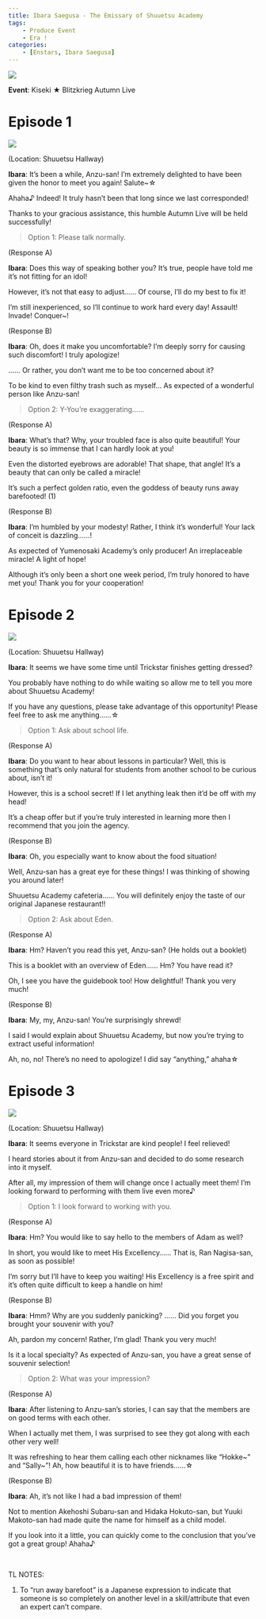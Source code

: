 ```yaml
---
title: Ibara Saegusa - The Emissary of Shuuetsu Academy
tags: 
    - Produce Event
    - Era !
categories: 
    - [Enstars, Ibara Saegusa]
---
```

<img src="/images/General Images/vf7f9w89.png">

**Event**: Kiseki ★ Blitzkrieg Autumn Live

<!-- more -->
# Episode 1

<img src="/images/FirstEra/ProduceRMI1/k40hlmmg.png">

(Location: Shuuetsu Hallway)

**Ibara**: It’s been a while, Anzu-san! I’m extremely delighted to have been given the honor to meet you again! Salute~☆

Ahaha♪ Indeed! It truly hasn’t been that long since we last corresponded!

Thanks to your gracious assistance, this humble Autumn Live will be held successfully!

> Option 1: Please talk normally.

(Response A)

**Ibara**: Does this way of speaking bother you? It’s true, people have told me it’s not fitting for an idol!

However, it’s not that easy to adjust…… Of course, I’ll do my best to fix it!

I’m still inexperienced, so I’ll continue to work hard every day! Assault! Invade! Conquer~!

(Response B)

**Ibara**: Oh, does it make you uncomfortable? I’m deeply sorry for causing such discomfort! I truly apologize!

…… Or rather, you don’t want me to be too concerned about it?

To be kind to even filthy trash such as myself… As expected of a wonderful person like Anzu-san! 

> Option 2: Y-You’re exaggerating……

(Response A)

**Ibara**: What’s that? Why, your troubled face is also quite beautiful! Your beauty is so immense that I can hardly look at you!

Even the distorted eyebrows are adorable! That shape, that angle! It’s a beauty that can only be called a miracle!

It’s such a perfect golden ratio, even the goddess of beauty runs away barefooted! (1)

(Response B)

**Ibara**: I’m humbled by your modesty! Rather, I think it’s wonderful! Your lack of conceit is dazzling……!

As expected of Yumenosaki Academy’s only producer! An irreplaceable miracle! A light of hope!

Although it’s only been a short one week period, I’m truly honored to have met you! Thank you for your cooperation!

# Episode 2

<img src="/images/FirstEra/ProduceRMI1/grb8is9y.png">

(Location: Shuuetsu Hallway)

**Ibara**: It seems we have some time until Trickstar finishes getting dressed?

You probably have nothing to do while waiting so allow me to tell you more about Shuuetsu Academy!

If you have any questions, please take advantage of this opportunity! Please feel free to ask me anything……☆

> Option 1: Ask about school life.

(Response A)

**Ibara**: Do you want to hear about lessons in particular? Well, this is something that’s only natural for students from another school to be curious about, isn’t it!

However, this is a school secret! If I let anything leak then it’d be off with my head!

It’s a cheap offer but if you’re truly interested in learning more then I recommend that you join the agency.

(Response B)

**Ibara**: Oh, you especially want to know about the food situation!

Well, Anzu-san  has a great eye for these things! I was thinking of showing you around later!

Shuuetsu Academy cafeteria…… You will definitely enjoy the taste of our original Japanese restaurant!!

> Option 2: Ask about Eden.

(Response A)

**Ibara**: Hm? Haven’t you read this yet, Anzu-san? (He holds out a booklet)

This is a booklet with an overview of Eden…… Hm? You have read it?

Oh, I see you have the guidebook too! How delightful! Thank you very much!

(Response B)

**Ibara**: My, my, Anzu-san! You’re surprisingly shrewd!

I said I would explain about Shuuetsu Academy, but now you’re trying to extract useful information!

Ah, no, no! There’s no need to apologize! I did say “anything,” ahaha☆

# Episode 3

<img src="/images/FirstEra/ProduceRMI1/1jlgu304.png">

(Location: Shuuetsu Hallway)

**Ibara**: It seems everyone in Trickstar are kind people! I feel relieved!

I heard stories about it from Anzu-san and decided to do some research into it myself.

After all, my impression of them will change once I actually meet them! I’m looking forward to performing with them live even more♪

> Option 1: I look forward to working with you.

(Response A)

**Ibara**: Hm? You would like to say hello to the members of Adam as well?

In short, you would like to meet His Excellency…… That is, Ran Nagisa-san, as soon as possible!

I’m sorry but I’ll have to keep you waiting! His Excellency is a free spirit and it’s often quite difficult to keep a handle on him!

(Response B)

**Ibara**: Hmm? Why are you suddenly panicking? …… Did you forget you brought your souvenir with you?

Ah, pardon my concern! Rather, I’m glad! Thank you very much!

Is it a local specialty? As expected of Anzu-san, you have a great sense of souvenir selection!

> Option 2: What was your impression?

(Response A)

**Ibara**: After listening to Anzu-san’s stories, I can say that the members are on good terms with each other.

When I actually met them, I was surprised to see they got along with each other very well!

It was refreshing to hear them calling each other nicknames like “Hokke~” and “Sally~”! Ah, how beautiful it is to have friends……☆

(Response B)

**Ibara**: Ah, it’s not like I had a bad impression of them!

Not to mention Akehoshi Subaru-san and Hidaka Hokuto-san, but Yuuki Makoto-san had made quite the name for himself as a child model.

If you look into it a little, you can quickly come to the conclusion that you’ve got a great group! Ahaha♪

<br>

TL NOTES:
<ol>
    <li>To “run away barefoot” is a Japanese expression to indicate that someone is so completely on another level in a skill/attribute that even an expert can’t compare.</li>
</ol>